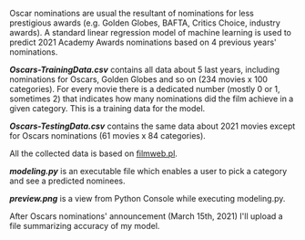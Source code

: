 Oscar nominations are usual the resultant of nominations for less prestigious awards (e.g. Golden Globes, BAFTA, Critics Choice, industry awards). A standard linear 
regression model of machine learning is used to predict 2021 Academy Awards nominations based on 4 previous years' nominations.

***Oscars-TrainingData.csv*** contains all data about 5 last years, including nominations for Oscars, Golden Globes and so on (234 movies x 100 categories). For every movie there is a dedicated number (mostly 0 or 1, sometimes 2) that indicates how many nominations did the film achieve in a given category. This is a training data for the model.

***Oscars-TestingData.csv*** contains the same data about 2021 movies except for Oscars nominations (61 movies x 84 categories).

All the collected data is based on [filmweb.pl](https://www.filmweb.pl/awards).

***modeling.py*** is an executable file which enables a user to pick a category and see a predicted nominees.

***preview.png*** is a view from Python Console while executing modeling.py.

After Oscars nominations' announcement (March 15th, 2021) I'll upload a file summarizing accuracy of my model.
